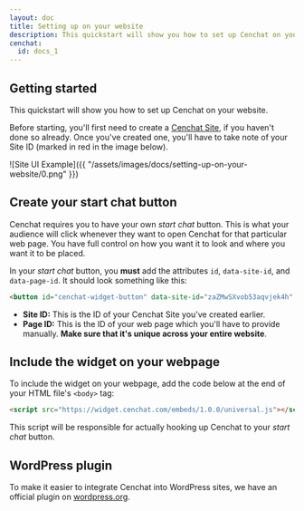 ```yaml
---
layout: doc
title: Setting up on your website
description: This quickstart will show you how to set up Cenchat on your website.
cenchat:
  id: docs_1
---
```


## Getting started

This quickstart will show you how to set up Cenchat on your website.

Before starting, you'll first need to create a [Cenchat Site](https://web.cenchat.com/sites/new), if you haven't done so already. Once you've created one, you'll have to take note of your Site ID (marked in red in the image below).

![Site UI Example]({{ "/assets/images/docs/setting-up-on-your-website/0.png" }})

## Create your start chat button

Cenchat requires you to have your own *start chat* button. This is what your audience will click whenever they want to open Cenchat for that particular web page. You have full control on how you want it to look and where you want it to be placed.

In your *start chat* button, you  **must** add the attributes `id`, `data-site-id`, and `data-page-id`. It should look something like this:

```html
<button id="cenchat-widget-button" data-site-id="zaZMwSXvob53aqvjek4h" data-page-id="1">Start Chat</button>
```

- **Site ID:** This is the ID of your Cenchat Site you've created earlier.
- **Page ID:** This is the ID of your web page which you'll have to provide manually. **Make sure that it's unique across your entire website**.

## Include the widget on your webpage

To include the widget on your webpage, add the code below at the end of your HTML file's `<body>` tag:

```html
<script src="https://widget.cenchat.com/embeds/1.0.0/universal.js"></script>
```

This script will be responsible for actually hooking up Cenchat to your *start chat* button.

## WordPress plugin

To make it easier to integrate Cenchat into WordPress sites, we have an official plugin on [wordpress.org](https://wordpress.org/plugins/cenchat-comments/).
